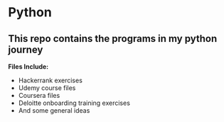 # Python

## This repo contains the programs in my python journey

**Files Include:**

- Hackerrank exercises
- Udemy course files
- Coursera files
- Deloitte onboarding training exercises
- And some general ideas
